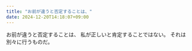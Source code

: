```yaml
---
title: "お前が違うと否定することは、"
date: 2024-12-20T14:18:07+09:00
---
```

お前が違うと否定することは、
私が正しいと肯定することではない。
それは別々に行うものだ。
